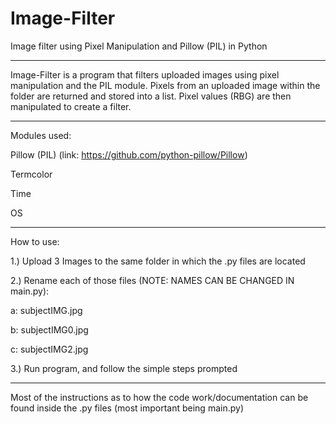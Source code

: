 # Image-Filter
Image filter using Pixel Manipulation and Pillow (PIL) in Python
 - - - - - - - - - - - - - - - - -
Image-Filter is a program that filters uploaded images using pixel manipulation
and the PIL module. Pixels from an uploaded image within the folder are
returned and stored into a list. Pixel values (RBG) are then manipulated
to create a filter. 

 - - - - - - - - - - - - - - - - -
 
Modules used:

Pillow (PIL) (link: https://github.com/python-pillow/Pillow)

Termcolor

Time

OS

 - - - - - - - - - - - - - - - - -

How to use:

1.) Upload 3 Images to the same folder in which the .py files are located

2.) Rename each of those files (NOTE: NAMES CAN BE CHANGED IN main.py):

a: subjectIMG.jpg

b: subjectIMG0.jpg

c: subjectIMG2.jpg

  
3.) Run program, and follow the simple steps prompted

 - - - - - - - - - - - - - - - - -

Most of the instructions as to how the code work/documentation can be found inside
the .py files (most important being main.py)
